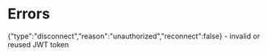 # Errors

<aside class="notice">
{"type":"disconnect","reason":"unauthorized","reconnect":false} - invalid or reused JWT token
</aside>

